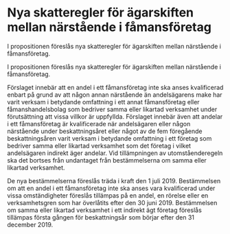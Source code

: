 # Nya skatteregler för ägarskiften mellan närstående i fåmansföretag

I propositionen föreslås nya skatteregler för ägarskiften mellan närstående i fåmansföretag.

I propositionen föreslås nya skatteregler för ägarskiften mellan närstående i fåmansföretag.

Förslaget innebär att en andel i ett fåmansföretag inte ska anses kvalificerad enbart på grund av att någon annan närstående än andelsägarens make har varit verksam i betydande omfattning i ett annat fåmansföretag eller fåmanshandelsbolag som bedriver samma eller likartad verksamhet under förutsättning att vissa villkor är uppfyllda. Förslaget innebär även att andelar i ett fåmansföretag är kvalificerade när andelsägaren eller någon närstående under beskattningsåret eller något av de fem föregående beskattningsåren varit verksam i betydande omfattning i ett företag som bedriver samma eller likartad verksamhet som det företag i vilket andelsägaren indirekt äger andelar. Vid tillämpningen av utomståenderegeln ska det bortses från undantaget från bestämmelserna om samma eller likartad verksamhet.

De nya bestämmelserna föreslås träda i kraft den 1 juli 2019.
Bestämmelsen om att en andel i ett fåmansföretag inte ska anses vara
kvalificerad under vissa omständigheter föreslås tillämpas på en andel, en rörelse eller en verksamhetsgren som har överlåtits efter den 30 juni 2019. Bestämmelsen om samma eller likartad verksamhet i ett indirekt ägt företag föreslås tillämpas första gången för beskattningsår som börjar efter den 31 december 2019.

